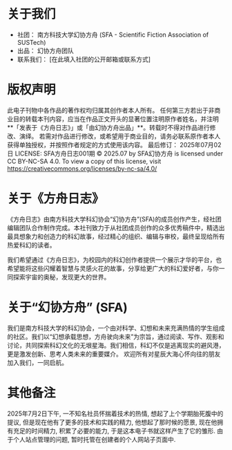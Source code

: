 # 关于我们
- 社团： 南方科技大学幻协方舟 (SFA - Scientific Fiction Association of SUSTech)
- 出品： 幻协方舟团队
- 联系我们： [在此填入社团的公开邮箱或联系方式]

# 版权声明
此电子刊物中各作品的著作权均归属其创作者本人所有。
任何第三方若出于非商业目的转载本刊内容，应当在作品正文开头的显著位置注明原作者姓名，并注明**「发表于《方舟日志》」或「由幻协方舟出品」**。转载时不得对作品进行修改、演绎。
若需对作品进行修改，或希望用于商业目的，请务必联系原作者本人获得单独授权，并按照作者规定的方式使用该内容。
最后修订： 2025年07月02日
LICENSE: SFA方舟日志001期 © 2025.07 by SFA幻协方舟 is licensed under CC BY-NC-SA 4.0. To view a copy of this license, visit https://creativecommons.org/licenses/by-nc-sa/4.0/

# 关于《方舟日志》
《方舟日志》由南方科技大学科幻协会“幻协方舟”(SFA)的成员创作产生，经社团编辑团队合作制作完成。本社刊致力于从社团成员创作的众多优秀稿件中，精选出最具想象力和创造力的科幻故事，经过精心的组织、编辑与审校，最终呈现给所有热爱科幻的读者。

我们希望通过《方舟日志》，为校园内的科幻创作者提供一个展示才华的平台，也希望能将这些闪耀着智慧与灵感火花的故事，分享给更广大的科幻爱好者，与你一同探索宇宙的奥秘，发现更大的世界。

# 关于“幻协方舟” (SFA)
我们是南方科技大学的科幻协会，一个由对科学、幻想和未来充满热情的学生组成的社区。我们以“幻想承载思想，方舟驶向未来”为宗旨，通过阅读、写作、观影和讨论，共同探索科幻文化的无垠星海。我们相信，科幻不仅是逃离现实的避风港，更是激发创新、思考人类未来的重要媒介。
欢迎所有对星辰大海心怀向往的朋友加入我们，一同启航。

# 其他备注
2025年7月2日下午,  一不知名社员怀揣着技术的热情, 想起了上个学期胎死腹中的提议, 但是现在他有了更多的技术和实践的精力, 他想起了那时候的愿景, 现在他拥有充足的时间精力, 积累了必要的能力, 于是这本电子书就这样产生了它的雏形.
由于个人站点管理的问题, 暂时托管在创建者的个人网站子页面中.
